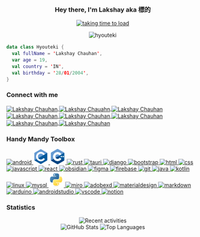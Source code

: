 <h3 align="center"> Hey there, I'm Lakshay aka 標的 </h3>

<p align="center">
<a href="https://github.com/Hyouteki" target="blank"> <img src="https://readme-typing-svg.herokuapp.com?color=7DF9FF&width=380&height=45&lines=Android+Developer;Manga+Enthusiast;Recreational+Programmer;Nice+To+Meet+You+🙃&style=bold&center=true" alt="taking time to load" /></a>
</p>

<p align="center"> <img src="https://komarev.com/ghpvc/?username=hyouteki&label=Profile%20views&color=301930" alt="hyouteki" /> </p>

``` kotlin
data class Hyouteki {
  val fullName = 'Lakshay Chauhan',
  var age = 19,
  val country = 'IN',
  val birthday = '28/01/2004',
}
```

### Connect with me

<a href="https://leetcode.com/lakshay21060/" target="blank">
<img align="center" src="https://raw.githubusercontent.com/rahuldkjain/github-profile-readme-generator/master/src/images/icons/Social/leet-code.svg" alt="Lakshay Chauhan" height="30" width="40" />
</a>
<a href="https://www.reddit.com/user/LuckyDGreat" target="blank">
<img align="center" src="https://cdn.icon-icons.com/icons2/673/PNG/512/reddit_icon-icons.com_60458.png" alt="Lakshay Chauahn" height="36" width="36" /> 
</a>
<a href="https://www.linkedin.com/in/hyouteki/" target="blank">
<img align="center" src="https://cdn-icons-png.flaticon.com/128/3128/3128329.png" alt="Lakshay Chauhan" height="36" width="36" />
</a>
<a href="https://www.instagram.com/mainlakshayhoon/" target="blank">
<img align="center" src="https://cdn.icon-icons.com/icons2/836/PNG/512/Instagram_icon-icons.com_66804.png" alt="Lakshay Chauhan" height="36" width="36" />
</a>
<a href="https://discord.gg/Nosferatu#0125" target="blank">
<img align="center" src="https://cdn.icon-icons.com/icons2/3132/PNG/512/discord_social_network_communication_interaction_message_icon_192260.png" alt="Lakshay Chauhan" height="40" width="38" />
</a>
<a href="https://hyouteki.github.io/" target="blank">
<img align="center" src="https://cdn.icon-icons.com/icons2/403/PNG/512/cloud_40534.png" alt="Lakshay Chauhan" height="40" width="38" />
</a>
<a href="https://www.youtube.com/@hyoutek1" target="blank">
<img align="center" src="https://cdn-icons-png.flaticon.com/128/889/889161.png" alt="Lakshay Chauhan" height="40" width="38" />
</a>
<a href="mailto:lakshay21060@iiitd.ac.in" target="blank">
<img align="center" src="https://cdn-icons-png.flaticon.com/128/732/732200.png" alt="Lakshay Chauhan" height="40" width="38" />
</a>

### Handy Mandy Toolbox
<p align="left"> 
<a href="https://developer.android.com" target="_blank" rel="noreferrer"> 
<img src="https://cdn.icon-icons.com/icons2/640/PNG/512/android-robot-figure-avatar-brand_icon-icons.com_59128.png" alt="android" width="40" height="40"/> 
</a>
<a href="https://www.cprogramming.com/" target="_blank" rel="noreferrer"> 
<img src="https://raw.githubusercontent.com/devicons/devicon/master/icons/c/c-original.svg" alt="c" width="40" height="40"/> 
</a>
<a href="https://www.w3schools.com/cpp/" target="_blank" rel="noreferrer"> 
<img src="https://raw.githubusercontent.com/devicons/devicon/master/icons/cplusplus/cplusplus-original.svg" alt="cplusplus" width="40" height="40"/> 
</a>
<a href="https://www.rust-lang.org/" target="_blank" rel="noreferrer"> 
<img src="https://cdn.icon-icons.com/icons2/2107/PNG/512/file_type_rust_icon_130185.png" alt="rust" width="40" height="40"/> 
</a>
<a href="https://tauri.app/" target="_blank" rel="noreferrer"> 
<img src="https://cdn.worldvectorlogo.com/logos/tauri-1.svg" alt="tauri" width="40" height="40"/> 
</a>
<a href="https://www.djangoproject.com/" target="_blank" rel="noreferrer"> 
<img src="https://www.djangoproject.com/favicon.ico" alt="django" width="40" height="40"/> 
</a>
<a href="https://getbootstrap.com/" target="_blank" rel="noreferrer"> 
<img src="https://upload.vectorlogo.zone/logos/getbootstrap/images/987f8f6c-263a-47b1-a85d-853cfca215d9.svg" alt="bootstrap" width="40" height="40"/> 
</a>
<a href="https://htmlreference.io/" target="_blank" rel="noreferrer"> 
<img src="https://cdn.icon-icons.com/icons2/2107/PNG/512/file_type_html_icon_130541.png" alt="html" width="40" height="40"/> 
</a>
<a href="https://cssreference.io/" target="_blank" rel="noreferrer"> 
<img src="https://cdn.icon-icons.com/icons2/2107/PNG/512/file_type_css_icon_130661.png" alt="css" width="40" height="40"/> 
</a>
<a href="https://en.wikipedia.org/wiki/JavaScript" target="_blank" rel="noreferrer"> 
<img src="https://cdn.icon-icons.com/icons2/2108/PNG/512/javascript_icon_130900.png" alt="javascript" width="40" height="40"/> 
</a>
<a href="https://react.dev/" target="_blank" rel="noreferrer"> 
<img src="https://cdn.icon-icons.com/icons2/2415/PNG/512/react_original_logo_icon_146374.png" alt="react" width="40" height="40"/> 
</a>
<a href="https://obsidian.md/" target="_blank" rel="noreferrer"> 
<img src="https://github.com/gilbarbara/logos/blob/main/logos/obsidian-icon.svg" alt="obsidian" width="40" height="40"/> 
</a>
<a href="https://www.figma.com/" target="_blank" rel="noreferrer"> 
<img src="https://www.vectorlogo.zone/logos/figma/figma-icon.svg" alt="figma" width="40" height="40"/> 
</a>
<a href="https://firebase.google.com/" target="_blank" rel="noreferrer"> 
<img src="https://www.vectorlogo.zone/logos/firebase/firebase-icon.svg" alt="firebase" width="40" height="40"/> 
</a>
<a href="https://git-scm.com/" target="_blank" rel="noreferrer"> 
<img src="https://www.vectorlogo.zone/logos/git-scm/git-scm-icon.svg" alt="git" width="40" height="40"/> 
</a>
<a href="https://www.java.com" target="_blank" rel="noreferrer"> 
<img src="https://cdn-icons-png.flaticon.com/512/1387/1387539.png" alt="java" width="40" height="40"/> 
</a>
<a href="https://kotlinlang.org" target="_blank" rel="noreferrer"> 
<img src="https://cdn.icon-icons.com/icons2/2107/PNG/512/file_type_kotlin_icon_130487.png" alt="kotlin" width="40" height="40"/> 
</a>
<a href="https://www.linux.org/" target="_blank" rel="noreferrer"> 
<img src="https://cdn-icons-png.flaticon.com/512/546/546049.png" alt="linux" width="40" height="40"/> 
</a>
<a href="https://www.mysql.com/" target="_blank" rel="noreferrer"> 
<img src="https://cdn.icon-icons.com/icons2/1381/PNG/512/mysqlworkbench_93532.png" alt="mysql" width="40" height="40"/> 
</a>
<a href="https://www.python.org" target="_blank" rel="noreferrer"> 
<img src="https://raw.githubusercontent.com/devicons/devicon/master/icons/python/python-original.svg" alt="python" width="40" height="40"/>
</a>
<a href="https://miro.com" target="_blank" rel="noreferrer"> 
<img src="https://files.readme.io/17d4a23-miro-logo-color-square.png" alt="miro" width="40" height="40"/> 
</a>
<a href="https://helpx.adobe.com/in/support/xd.html" target="_blank" rel="noreferrer"> 
<img src="https://upload.wikimedia.org/wikipedia/commons/thumb/c/c2/Adobe_XD_CC_icon.svg/512px-Adobe_XD_CC_icon.svg.png?20210729021535" alt="adobexd" width="40" height="40"/> 
</a>
<a href="https://m3.material.io/" target="_blank" rel="noreferrer"> 
<img src="https://cdn.icon-icons.com/icons2/3053/PNG/512/material_palette_generator_macos_bigsur_icon_189469.png" alt="materialdesign" width="40" height="40"/> 
</a>
<a href="https://www.markdownguide.org/" target="_blank" rel="noreferrer"> 
<img src="https://cdn.icon-icons.com/icons2/2699/PNG/512/markdown_here_logo_icon_169967.png" alt="markdown" width="40" height="40"/>
</a>
<a href="https://www.arduino.cc/" target="_blank" rel="noreferrer">
<img src="https://cdn.worldvectorlogo.com/logos/arduino-1.svg" alt="arduino" width="40" height="40"/>
</a>
<a href="https://developer.android.com/studio?gclsrc=ds&gclsrc=ds" target="_blank" rel="noreferrer">
<img src="https://cdn.icon-icons.com/icons2/3053/PNG/512/android_studio_alt_macos_bigsur_icon_190394.png" alt="androidstudio" width="40" height="40"/>
</a>
<a href="https://code.visualstudio.com/" target="_blank" rel="noreferrer">
<img src="https://cdn.icon-icons.com/icons2/2107/PNG/512/file_type_vscode_icon_130084.png" alt="vscode" width="40" height="40"/> 
</a>
<a href="https://code.visualstudio.com/" target="_blank" rel="noreferrer">
<img src="https://cdn.icon-icons.com/icons2/3685/PNG/512/notion_logo_icon_229291.png" alt="notion" width="40" height="40"/> 
</a>

### Statistics
<p align="center">
<img src ="https://github-readme-activity-graph.vercel.app/graph?username=Hyouteki&theme=tokyo-night&show_icons=true&size_weight=0.5&count_weight=0.5&bg_color=00000000&hide_border=true&text_color=C4DBE0&title_color=34E6F2&icon_color=34E6F2" alt="Recent activities" height="50%" width="auto"><br>
<img src ="https://github-readme-stats.vercel.app/api?username=hyouteki&show_icons=true&theme=tokyonight&bg_color=00000000&hide_border=true&text_color=C4DBE0&title_color=34E6F2&icon_color=34E6F2" alt="GitHub Stats" height="50%" width="auto">
<img src ="https://github-readme-stats.vercel.app/api/top-langs/?username=hyouteki&theme=tokyonight&layout=compact&size_weight=0.5&count_weight=0.5&bg_color=00000000&hide_border=true&text_color=C4DBE0&title_color=34E6F2&icon_color=34E6F2" alt="Top Languages" height="50%" width="auto"><br><br>
</p>
